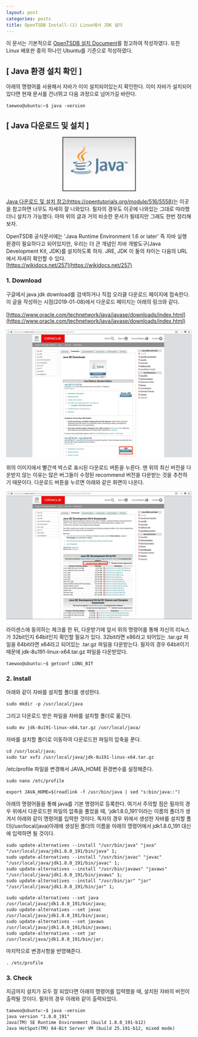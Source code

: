 ```yaml
---
layout: post
categories: posts
title: OpenTSDB Install-(1) Linux에서 JDK 설치
---
```


이 문서는 기본적으로 [OpenTSDB 설치 Document](http://opentsdb.net/docs/build/html/installation.html)를 참고하여 작성하였다. 또한 Linux 배포판 중의 하나인 Ubuntu를 기준으로 작성하였다.

## [ Java 환경 설치 확인 ]
아래의 명령어를 사용해서 자바가 이미 설치되어있는지 확인한다. 이미 자바가 설치되어있다면 현재 문서를 건너뛰고 다음 과정으로 넘어가길 바란다.

```
taewoo@ubuntu:~$ java -version
```

## [ Java 다운로드 및 설치 ]

<p align="center">
	<img src="../../assets/img/post/install_opentsdb_1_java_img.png" alt="java img" width="200"/>
</p>

[Java 다운로드 및 설치 참고(https://opentutorials.org/module/516/5558)](https://opentutorials.org/module/516/5558)는 이곳을 참고하면 너무도 자세히 잘 나와있다. 필자의 경우도 이곳에 나와있는 그대로 따라했더니 설치가 가능했다. 아마 위의 글과 거의 비슷한 문서가 될테지만 그래도 한번 정리해보자.<br/>

OpenTSDB 공식문서에는 'Java Runtime Environment 1.6 or later' 즉 자바 실행 환경이 필요하다고 되어있지만, 우리는 더 큰 개념인 자바 개발도구(Java Development Kit, JDK)를 설치하도록 하자. JRE, JDK 이 둘의 차이는 다음의 URL에서 자세히 확인할 수 있다.<br/>
[https://wikidocs.net/257](https://wikidocs.net/257)

### 1. Download
구글에서 java jdk download를 검색하거나 직접 오라클 다운로드 페이지에 접속한다. 이 글을 작성하는 시점(2019-01-08)에서 다운로드 페이지는 아래의 링크와 같다.<br/><br/>
[https://www.oracle.com/technetwork/java/javase/downloads/index.html](https://www.oracle.com/technetwork/java/javase/downloads/index.html)
<br/>

![oracle download page1](../../assets/img/post/install_opentsdb_1_oracle_page.png)

위의 이미지에서 빨간색 박스로 표시된 다운로드 버튼을 누른다. 맨 위의 최신 버전을 다운받지 않는 이유는 많은 버그들이 수정된 recommend 버전을 다운받는 것을 추천하기 때문이다. 다운로드 버튼을 누르면 아래와 같은 화면이 나온다.
<br/>

![oracle download page2](../../assets/img/post/install_opentsdb_1_oracle_page2.png)

라이센스에 동의하는 체크를 한 뒤, 다운받기에 앞서 위의 명령어를 통해 자신의 리눅스가 32bit인지 64bit인지 확인할 필요가 있다. 32bit라면 x86라고 되어있는 .tar.gz 파일을 64bit라면 x64라고 되어있는 .tar.gz 파일을 다운받는다. 필자의 경우 64bit이기때문에 jdk-8u191-linux-x64.tar.gz 파일을 다운받았다.

```
taewoo@ubuntu:~$ getconf LONG_BIT
```

### 2. Install

아래와 같이 자바를 설치할 폴더를 생성한다.

```
sudo mkdir -p /usr/local/java
```

그리고 다운로드 받은 파일을 자바를 설치할 폴더로 옮긴다.

```
sudo mv jdk-8u191-linux-x64.tar.gz /usr/local/java/
```

자바를 설치할 폴더로 이동하여 다운로드한 파일의 압축을 푼다.

```
cd /usr/local/java;
sudo tar xvfz /usr/local/java/jdk-8u191-linux-x64.tar.gz
```

/etc/profile 파일을 변경해서 JAVA_HOME 환경변수를 설정해준다.

```
sudo nano /etc/profile
```
```
export JAVA_HOME=$(readlink -f /usr/bin/java | sed "s:bin/java::")
```

아래의 명령어들을 통해 java를 기본 명령어로 등록한다. 여기서 주의할 점은 필자의 경우 위에서 다운로드한 파일의 압축을 풀었을 때, 'jdk1.8.0_191'이라는 이름의 폴더가 생겨서 아래와 같이 명령어를 입력한 것이다. 독자의 경우 위에서 생성한 자바를 설치할 폴더(/usr/local/java)아래에 생성된 폴더의 이름을 아래의 명령어에서 jdk1.8.0_191 대신에 입력하면 될 것이다.

```
sudo update-alternatives --install "/usr/bin/java" "java" "/usr/local/java/jdk1.8.0_191/bin/java" 1;
sudo update-alternatives --install "/usr/bin/javac" "javac" "/usr/local/java/jdk1.8.0_191/bin/javac" 1;
sudo update-alternatives --install "/usr/bin/javaws" "javaws" "/usr/local/java/jdk1.8.0_191/bin/javaws" 1;
sudo update-alternatives --install "/usr/bin/jar" "jar" "/usr/local/java/jdk1.8.0_191/bin/jar" 1;
```
```
sudo update-alternatives --set java /usr/local/java/jdk1.8.0_191/bin/java;
sudo update-alternatives --set javac /usr/local/java/jdk1.8.0_191/bin/javac;
sudo update-alternatives --set javaws /usr/local/java/jdk1.8.0_191/bin/javaws;
sudo update-alternatives --set jar /usr/local/java/jdk1.8.0_191/bin/jar;
```

마지막으로 변경사항을 반영해준다.

```
. /etc/profile
```

### 3. Check

지금까지 설치가 모두 잘 되었다면 아래의 명령어를 입력했을 때, 설치된 자바의 버전이 출력될 것이다. 필자의 경우 아래와 같이 출력되었다.

```
taewoo@ubuntu:~$ java -version
java version "1.8.0_191"
Java(TM) SE Runtime Environment (build 1.8.0_191-b12)
Java HotSpot(TM) 64-Bit Server VM (build 25.191-b12, mixed mode)
```